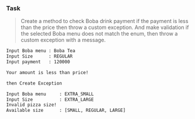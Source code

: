 ### Task
> Create a method to check Boba drink payment if the payment is less than the price
then throw a custom exception. And make validation if the selected Boba menu does
not match the enum, then throw a custom exception with a message.

```txt
Input Boba menu : Boba Tea
Input Size      : REGULAR
Input payment   : 120000

Your amount is less than price!

then Create Exception

Input Boba menu     : EXTRA_SMALL
Input Size          : EXTRA_LARGE
Invalid pizza size!
Available size      : [SMALL, REGULAR, LARGE]
```